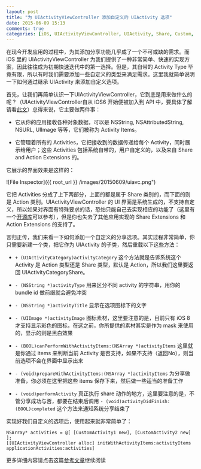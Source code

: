 ```yaml
---
layout: post
title: "为 UIActivityViewController 添加自定义的 UIActivity 选项"
date: 2015-06-09 15:13
comments: true
categories: [iOS, UIActivityViewController, UIActivity, Share, Custom, 分享, 自定义, UI]
---
```


在现今开发应用的过程中，为其添加分享功能几乎成了一个不可或缺的需求。而 iOS 里的 UIActivityViewController 为我们提供了一种非常简单、快速的实现方案，因此往往成为初期快速迭代中的第一选择。但是，其自带的 Activity Type 毕竟有限，所以有时我们需要添加一些自定义的类型来满足需求。这里我就简单说明一下如何通过继承 UIActivity 来添加自定义选项。

首先，让我们再简单认识一下UIActivityViewController，它到底是用来做什么的呢？（UIActivityViewController自从 iOS6 开始便被加入到 API 中，要具体了解请看[此文](http://nshipster.com/uiactivityviewcontroller/)）总得来说，它主要做两件事：
	
- 它从你的应用接收各种对象数据，可以是 NSString, NSAttributedString, NSURL, UIImage 等等，它们被称为 Activity Items。

- 它管理着所有的 Activities，它把接收到的数据传递给每个 Activity，同时展示给用户；这些 Activities 包括系统自带的，用户自定义的，以及来自 Share and Action Extensions 的。
	
它展示的界面效果是这样的：

![File Inspector]({{ root_url }} /images/20150609/uiavc.png")

它把 Activities 分成了上下两部分，上面的都是属于 Share 类别的，而下面的则是 Action 类别。UIActivityViewController 的 UI 界面是系统生成的，不支持自定义，所以如果对界面有特殊要求的话，恐怕只能自己去实现相应的功能了（这里有一个[开源库](https://github.com/overshare/overshare-kit)可以参考），但是你也失去了其他应用实现的 Share Extensions 和 Action Extensions 的支持了。

言归正传，我们来看一下如何添加一个自定义的分享选项。其实过程非常简单，你只需要新建一个类，把它作为 UIActivity 的子类，然后重载以下这些方法：

- ``` + (UIActivityCategory)activityCategory ``` 这个方法就是告诉系统这个 Activity 是 Action 类型还是 Share 类型，默认是 Action，所以我们这里要返回 UIActivityCategoryShare。

- ``` - (NSString *)activityType ``` 用来区分不同 activity 的字符串，用你的 bundle id 做前缀就会避免冲突

- ``` - (NSString *)activityTitle ``` 显示在选项图标下的文字

- ``` - (UIImage *)activityImage ``` 图标素材，这里要注意的是，目前只有 iOS 8 才支持显示彩色的图标，在这之前，你所提供的素材其实是作为 mask 来使用的，显示的则是黑白效果

- ``` - (BOOL)canPerformWithActivityItems:(NSArray *)activityItems ``` 这里就是你通过 items 来判断当前 Activity 是否支持，如果不支持（返回No），则当前选项不会在界面中显示出来

- ``` - (void)prepareWithActivityItems:(NSArray *)activityItems ``` 为分享做准备，你必须在这里把这些 items 保存下来，然后做一些适当的准备工作

- ``` - (void)performActivity ``` 真正执行 share 动作的地方，这里要注意的是，不管分享成功与否，都要在结束后调用 ``` - (void)activityDidFinish:(BOOL)completed ``` 这个方法来通知系统分享结束了

实现好我们自定义的选项后，使用起来就非常简单了：

```objc
NSArray* activities = @[ [CustomActivity1 new], [CustomActivity2 new] ];
[[UIActivityViewController alloc] initWithActivityItems:activityItems applicationActivities:activities]
```

更多详细内容请点击这篇[参考文章](http://getnotebox.com/developer/uiactivityviewcontroller-ios-8/)继续阅读